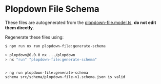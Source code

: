 # Plopdown File Schema

These files are autogenerated from the [plopdown-file.model.ts](libs/plopdown-file/src/lib/plopdown-file.model.ts), **do not edit them directly**.

Regenerate these files using:

```bash
$ npm run nx run plopdown-file:generate-schema

> plopdown@0.0.0 nx .../plopdown
> nx "run" "plopdown-file:generate-schema"


> ng run plopdown-file:generate-schema
schema src/schema/plopdown-file-v1.schema.json is valid
```
